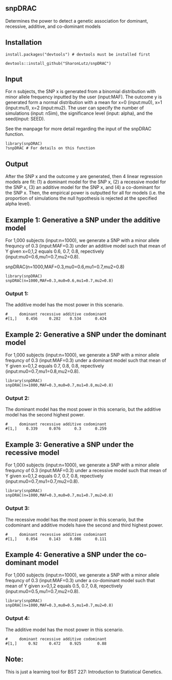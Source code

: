 ## snpDRAC
Determines the power to detect a genetic association for dominant, recessive, additive, and co-dominant models


## Installation
```
install.packages("devtools") # devtools must be installed first

devtools::install_github("SharonLutz/snpDRAC")
```

## Input
For n subjects, the SNP x is generated from a binomial distribution with minor allele frequency inputted by the user (input:MAF). The outcome y is generated form a normal distribution with a mean for x=0 (input:mu0), x=1 (input:mu1), x=2 (input:mu2). The user can specify the number of simulations (input: nSim), the significance level (input: alpha), and the seed(input: SEED).

See the manpage for more detail regarding the input of the snpDRAC function.

```
library(snpDRAC)
?snpDRAC # For details on this function
```

## Output
After the SNP x and the outcome y are generated, then 4 linear regression models are fit: (1) a dominant model for the SNP x, (2) a recessive model for the SNP x, (3) an additive model for the SNP x, and (4) a co-dominant for the SNP x. Then, the empirical power is outputted for all for models (i.e. the proportion of simulations the null hypothesis is rejected at the specified alpha level).

## Example 1: Generative a SNP under the additive model
For 1,000 subjects (input:n=1000), we generate a SNP with a minor allele frequncy of 0.3 (input:MAF=0.3) under an additive model such that mean of Y given x=0,1,2 equals 0.6, 0.7, 0.8, repectively (input:mu0=0.6,mu1=0.7,mu2=0.8).

snpDRAC(n=1000,MAF=0.3,mu0=0.6,mu1=0.7,mu2=0.8)

```
library(snpDRAC)
snpDRAC(n=1000,MAF=0.3,mu0=0.6,mu1=0.7,mu2=0.8)
```

### Output 1: 
The additive model has the most power in this scenario.
```
#     dominant recessive additive codominant
#[1,]    0.456     0.282    0.534      0.424
```

## Example 2: Generative a SNP under the dominant model
For 1,000 subjects (input:n=1000), we generate a SNP with a minor allele frequncy of 0.3 (input:MAF=0.3) under a dominant model such that mean of Y given x=0,1,2 equals 0.7, 0.8, 0.8, repectively (input:mu0=0.7,mu1=0.8,mu2=0.8).

```
library(snpDRAC)
snpDRAC(n=1000,MAF=0.3,mu0=0.7,mu1=0.8,mu2=0.8)
```

### Output 2: 
The dominant model has the most power in this scenario, but the additive model has the second highest power.
```
#     dominant recessive additive codominant
#[1,]    0.339     0.076      0.3      0.259
```

## Example 3: Generative a SNP under the recessive model
For 1,000 subjects (input:n=1000), we generate a SNP with a minor allele frequncy of 0.3 (input:MAF=0.3) under a recessive model such that mean of Y given x=0,1,2 equals 0.7, 0.7, 0.8, repectively (input:mu0=0.7,mu1=0.7,mu2=0.8).

```
library(snpDRAC)
snpDRAC(n=1000,MAF=0.3,mu0=0.7,mu1=0.7,mu2=0.8)
```

### Output 3: 
The recessive model has the most power in this scenario, but the codominant and additive models have the second and third highest power.
```
#     dominant recessive additive codominant
#[1,]    0.054     0.143    0.086      0.111
```

## Example 4: Generative a SNP under the co-dominant model
For 1,000 subjects (input:n=1000), we generate a SNP with a minor allele frequncy of 0.3 (input:MAF=0.3) under a co-dominant model such that mean of Y given x=0,1,2 equals 0.5, 0.7, 0.8, repectively (input:mu0=0.5,mu1=0.7,mu2=0.8).

```
library(snpDRAC)
snpDRAC(n=1000,MAF=0.3,mu0=0.5,mu1=0.7,mu2=0.8)
```

### Output 4: 
The additive model has the most power in this scenario.
```
#     dominant recessive additive codominant
#[1,]     0.92     0.472    0.925       0.88
```

## Note:
This is just a learning tool for BST 227: Introduction to Statistical Genetics.
